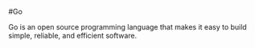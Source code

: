 #Go
Go is an open source programming language that makes it easy to build simple, reliable, and efficient software.